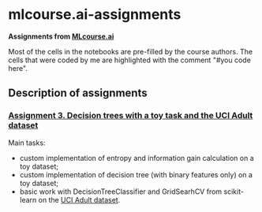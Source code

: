 # mlcourse.ai-assignments

__Assignments from [MLcourse.ai](https://mlcourse.ai/assignments)__

Most of the cells in the notebooks are pre-filled by the course authors. The cells that were coded by me are highlighted with the comment "#you code here".

## Description of assignments
### [Assignment 3. Decision trees with a toy task and the UCI Adult dataset](https://github.com/Installka/mlcourse.ai-assignments/tree/master/A3)
Main tasks:
- custom implementation of entropy and information gain calculation on a toy dataset;
- custom implementation of decision tree (with binary features only) on a toy dataset;
- basic work with DecisionTreeClassifier and GridSearhCV from scikit-learn on the [UCI Adult dataset](http://archive.ics.uci.edu/ml/machine-learning-databases/adult/).
